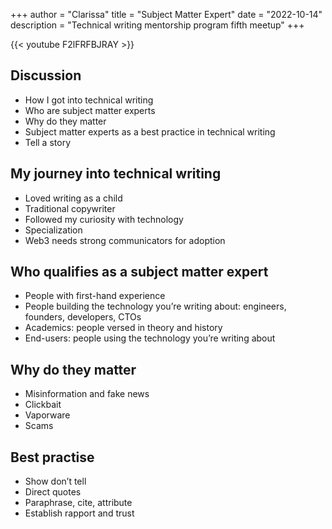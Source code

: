 +++
author = "Clarissa"
title = "Subject Matter Expert"
date = "2022-10-14"
description = "Technical writing mentorship program fifth meetup"
+++

{{< youtube F2lFRFBJRAY >}}

## Discussion

- How I got into technical writing
- Who are subject matter experts 
- Why do they matter 
- Subject matter experts as a best practice in technical writing
- Tell a story

## My journey into technical writing 
- Loved writing as a child 
- Traditional copywriter
- Followed my curiosity with technology 
- Specialization
- Web3 needs strong communicators for adoption 

## Who qualifies as a subject matter expert 

- People with first-hand experience 
- People building the technology you’re writing about: engineers, founders, developers, CTOs
- Academics: people versed in theory and history 
- End-users: people using the technology you’re writing about

## Why do they matter
- Misinformation and fake news
- Clickbait
- Vaporware 
- Scams 

## Best practise
- Show don’t tell 
- Direct quotes
- Paraphrase, cite, attribute
- Establish rapport and trust 

